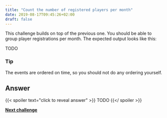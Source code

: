 ```yaml
---
title: "Count the number of registered players per month"
date: 2019-08-17T09:45:26+02:00
draft: false
---
```


This challenge builds on top of the previous one. You should be able to group player registrations per month. The expected output looks like this:

TODO

### Tip

The events are ordered on time, so you should not do any ordering yourself.

## Answer

{{< spoiler text="click to reveal answer" >}}
TODO
{{</ spoiler >}}

**[Next challenge](/challenge/find_most_popular_quizzes)**


